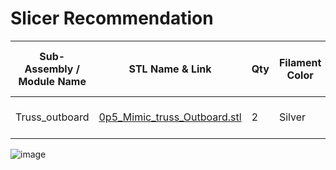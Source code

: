 # Slicer Recommendation 

|  **Sub-Assembly / Module Name** | **STL Name & Link** | **Qty** | **Filament Color** | **Slicer Comments** | **Approx Print Time [h:mm]** | **Approx Filament Used [g]** | **Approx Filament Used [m]** |
| ---- | --- | --- | --- | --- | --- | --- | --- |
| Truss_outboard| [0p5_Mimic_truss_Outboard.stl](https://github.com/ISS-Mimic/Mimic/blob/SpaceTowel-patch-2/EXTRAs/Mini/3D_Printing/Truss_outboard/0p5_Mimic_truss_Outboard.stl) |2| Silver| 0.10mm; 10%; supports| 6h 16m| 36.88| 12.37| 
![image](https://github.com/ISS-Mimic/Mimic/assets/58833710/e6188fab-f419-45d9-86de-61d0699ae2e5)
